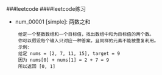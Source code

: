 ###leetcode
####leetcode练习
* num_00001 [simple]: 两数之和
   
   ```
	给定一个整数数组和一个目标值，找出数组中和为目标值的两个数。
	你可以假设每个输入只对应一种答案，且同样的元素不能被重复利用。
	示例:
	给定 nums = [2, 7, 11, 15], target = 9
	因为 nums[0] + nums[1] = 2 + 7 = 9
	所以返回 [0, 1]
	```
